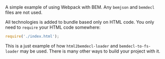 A simple example of using Webpack with BEM. Any `bemjson` and `bemdecl` files are not used.

All technologies is added to bundle based only on HTML code. You only need to `require` your HTML code somewhere:

```javascript
require('./index.html');
```
This is a just example of how `html2bemdecl-loader` and `bemdecl-to-fs-loader` may be used. There is many other ways to build your project with it.
